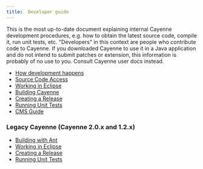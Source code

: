 ```yaml
---
title:  Developer guide
---
```


This is the most up-to-date document explaining internal Cayenne
development procedures, e.g. how to obtain the latest source code, compile
it, run unit tests, etc. "Developers" in this context are people who
contribute code to Cayenne. If you downloaded Cayenne to use it in a Java
application and do not intend to submit patches or extension, this
information is probably of no use to you. Consult Cayenne user docs instead.

* [How development happens](/dev/how_development_happens.html)
* [Source Code Access](/dev/code-repository.html)
* [Working in Eclipse](/dev/eclipse.html)
* [Building Cayenne](/dev/building-cayenne.html)
* [Creating a Release](/dev/release-guide.html)
* [Running Unit Tests](/dev/running-unit-tests.html)
* [CMS Guide](/dev/cms-guide.html)

### Legacy Cayenne (Cayenne 2.0.x and 1.2.x) 
* [Building with Ant](/legacy-ant-build.html)
* [Working in Eclipse](/legacy-eclipse.html)
* [Creating a Release](/release-guide-2.0.html)
* [Running Unit Tests](/legacy-ant-unit-tests.html)
